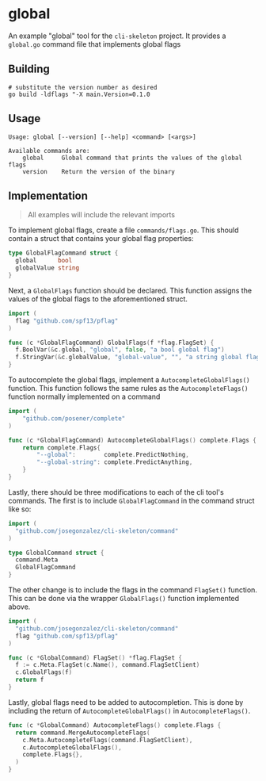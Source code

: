 # global

An example "global" tool for the `cli-skeleton` project. It provides a `global.go` command file that implements global flags

## Building

```shell
# substitute the version number as desired
go build -ldflags "-X main.Version=0.1.0
```

## Usage

```
Usage: global [--version] [--help] <command> [<args>]

Available commands are:
    global     Global command that prints the values of the global flags
    version    Return the version of the binary
```

## Implementation

> All examples will include the relevant imports

To implement global flags, create a file `commands/flags.go`. This should contain a struct that contains your global flag properties:

```go
type GlobalFlagCommand struct {
  global      bool
  globalValue string
}
```

Next, a `GlobalFlags` function should be declared. This function assigns the values of the global flags to the aforementioned struct.

```go
import (
  flag "github.com/spf13/pflag"
)

func (c *GlobalFlagCommand) GlobalFlags(f *flag.FlagSet) {
  f.BoolVar(&c.global, "global", false, "a bool global flag")
  f.StringVar(&c.globalValue, "global-value", "", "a string global flag")
}
```

To autocomplete the global flags, implement a `AutocompleteGlobalFlags()` function. This function follows the same rules as the `AutocompleteFlags()` function normally implemented on a command

```go
import (
	"github.com/posener/complete"
)

func (c *GlobalFlagCommand) AutocompleteGlobalFlags() complete.Flags {
	return complete.Flags{
		"--global":        complete.PredictNothing,
		"--global-string": complete.PredictAnything,
	}
}
```

Lastly, there should be three modifications to each of the cli tool's commands. The first is to include `GlobalFlagCommand` in the command struct like so:

```go
import (
  "github.com/josegonzalez/cli-skeleton/command"
)

type GlobalCommand struct {
  command.Meta
  GlobalFlagCommand
}
```

The other change is to include the flags in the command `FlagSet()` function. This can be done via the wrapper `GlobalFlags()` function implemented above.

```go
import (
  "github.com/josegonzalez/cli-skeleton/command"
  flag "github.com/spf13/pflag"
)

func (c *GlobalCommand) FlagSet() *flag.FlagSet {
  f := c.Meta.FlagSet(c.Name(), command.FlagSetClient)
  c.GlobalFlags(f)
  return f
}
```

Lastly, global flags need to be added to autocompletion. This is done by including the return of `AutocompleteGlobalFlags()` in `AutocompleteFlags()`.

```go
func (c *GlobalCommand) AutocompleteFlags() complete.Flags {
  return command.MergeAutocompleteFlags(
    c.Meta.AutocompleteFlags(command.FlagSetClient),
    c.AutocompleteGlobalFlags(),
    complete.Flags{},
  )
}
```
